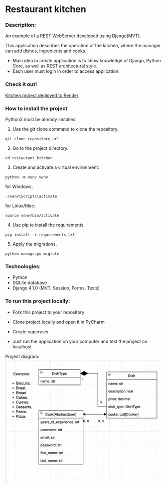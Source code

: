 # Restaurant kitchen

### Description:

An example of a REST WebServer developed using Django(MVT).

This application describes the operation of the kitchen,
where the manager can add dishes, ingredients and cooks.

- Main idea to create application is to show knowledge of Django, Python Core, as well as REST architectural style.
- Each user must login in order to access application.

### Check it out!

[Kitchen project deployed to Render]()

### How to install the project

Python3 must be already installed

1. Use the git clone command to clone the repository.

```
git clone repository_url
```

2. Go to the project directory.

```angular2html
cd restaurant_kitchen
```

3. Create and activate a virtual environment:

```angular2html
python -m venv venv
```

for Windows:

```angular2html
.\venv\Scripts\activate
```

for Linux/Mac:

```angular2html
source venv/bin/activate
```

4. Use pip to install the requirements.

```angular2html
pip install -r requirements.txt
```

5. Apply the migrations.

```angular2html
python manage.py migrate
```

### Technologies:

- Python
- SQLite database
- Django 4.1.0 (MVT, Session, Forms, Tests)

### To run this project locally:

- Fork this project to your repository
- Clone project locally and open it in PyCharm
- Create superuser


- Just run the application on your computer and test the project on localhost.

Project diagram:
![img.png](img.png)
